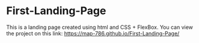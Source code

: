 # First-Landing-Page
This is a landing page created using html and CSS + FlexBox. 
You can view the project on this link: https://map-786.github.io/First-Landing-Page/
